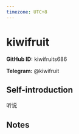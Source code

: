 ```yaml
---
timezone: UTC+8
---
```


# kiwifruit

**GitHub ID:** kiwifruits686

**Telegram:** @kiwifruit

## Self-introduction

听说

## Notes

<!-- Content_START -->


<!-- Content_END -->
